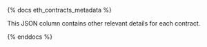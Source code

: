 {% docs eth_contracts_metadata %}

This JSON column contains other relevant details for each contract. 

{% enddocs %}